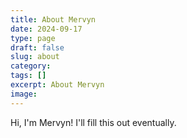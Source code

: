 ```yaml
---
title: About Mervyn
date: 2024-09-17
type: page
draft: false
slug: about
category: 
tags: []
excerpt: About Mervyn
image: 
---
```

Hi, I'm Mervyn! I'll fill this out eventually.
